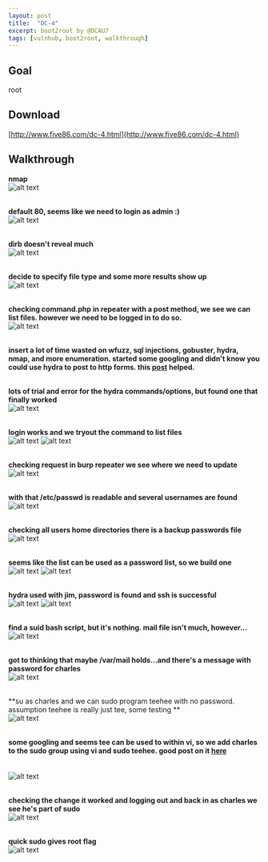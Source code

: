 ```yaml
---
layout: post
title:  "DC-4"
excerpt: boot2root by @DCAU7
tags: [vulnhub, boot2root, walkthrough]
---
```


## Goal #
root

## Download #
[http://www.five86.com/dc-4.html](http://www.five86.com/dc-4.html)

## Walkthrough #

**nmap**
<br>![alt text](../vulnhub/DC-4/nmap.png)
<br><br>

**default 80, seems like we need to login as admin :)**
<br>![alt text](../vulnhub/DC-4/default80.png)
<br><br>

**dirb doesn't reveal much**
<br>![alt text](../vulnhub/DC-4/dirb1.png)
<br><br>

**decide to specify file type and some more results show up**
<br>![alt text](../vulnhub/DC-4/dirb2.png)
<br><br>

**checking command.php in repeater with a post method, we see we can list files.  however we need to be logged in to do so.**
<br>![alt text](../vulnhub/DC-4/command.png)
<br><br>

**insert a lot of time wasted on wfuzz, sql injections, gobuster, hydra, nmap, and more enumeration.  started some googling and didn't know you could use hydra to post to http forms. this [post](https://blog.dewhurstsecurity.com/2013/04/17/http-form-password-brute-forcing-the-need-for-speed.html) helped.**<br><br>

**lots of trial and error for the hydra commands/options, but found one that finally worked**
<br>![alt text](../vulnhub/DC-4/hydra.png)
<br><br>

**login works and we tryout the command to list files**
<br>![alt text](../vulnhub/DC-4/logincommand.png)
![alt text](../vulnhub/DC-4/commandrun.png)
<br><br>

**checking request in burp repeater we see where we need to update**
<br>![alt text](../vulnhub/DC-4/burpcommand.png)
<br><br>

**with that /etc/passwd is readable and several usernames are found**
<br>![alt text](../vulnhub/DC-4/etcpasswd.png)
<br><br>

**checking all users home directories there is a backup passwords file**
<br>![alt text](../vulnhub/DC-4/lshome.png)
<br><br>

**seems like the list can be used as a password list, so we build one**
<br>![alt text](../vulnhub/DC-4/oldpass.png)
![alt text](../vulnhub/DC-4/jimpass.png)
<br><br>

**hydra used with jim, password is found and ssh is successful**
<br>![alt text](../vulnhub/DC-4/hydrajim.png)
![alt text](../vulnhub/DC-4/sshjim.png)
<br><br>

**find a suid bash script, but it's nothing.  mail file isn't much, however...**
<br>![alt text](../vulnhub/DC-4/jimhome.png)
<br><br>

**got to thinking that maybe /var/mail holds...and there's a message with password for charles**
<br>![alt text](../vulnhub/DC-4/jimmail.png)
<br><br>

**su as charles and we can sudo program teehee with no password.  assumption teehee is really just tee, some testing **
<br>![alt text](../vulnhub/DC-4/sucharles.png)
<br><br>

**some googling and seems tee can be used to within vi, so we add charles to the sudo group using vi and sudo teehee.  good post on it [here](https://www.howtoforge.com/linux-tee-command/)**<br><br>
<br>![alt text](../vulnhub/DC-4/viteehee.png)
<br><br>

**checking the change it worked and logging out and back in as charles we see he's part of sudo**
<br>![alt text](../vulnhub/DC-4/charlesgroup.png)
<br><br>

**quick sudo gives root flag**
<br>![alt text](../vulnhub/DC-4/rootflag.png)
<br><br>
